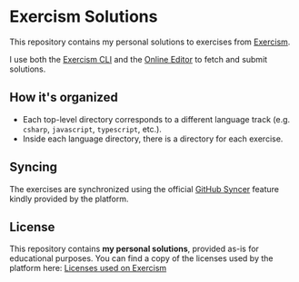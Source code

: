 # Exercism Solutions

This repository contains my personal solutions to exercises from [Exercism](https://exercism.org/).

I use both the [Exercism CLI](https://exercism.org/docs/using/solving-exercises/working-locally) and the [Online Editor](https://exercism.org/docs/using/solving-exercises/using-the-online-editor) to fetch and submit solutions.  

## How it's organized

- Each top-level directory corresponds to a different language track (e.g. `csharp`, `javascript`, `typescript`, etc.).
- Inside each language directory, there is a directory for each exercise.

## Syncing

The exercises are synchronized using the official [GitHub Syncer](https://exercism.org/settings/github_syncer) feature kindly provided by the platform.

## License

This repository contains **my personal solutions**, provided as-is for educational purposes.
You can find a copy of the licenses used by the platform here: [Licenses used on Exercism](https://exercism.org/docs/using/licenses)
